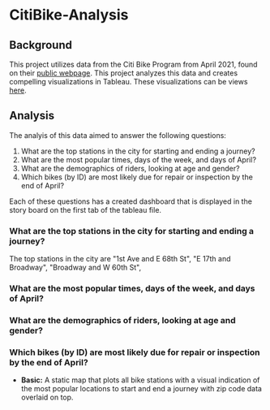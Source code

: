 # CitiBike-Analysis


## Background

This project utilizes data from the Citi Bike Program from April 2021, found on their [public webpage](https://www.citibikenyc.com/system-data). This project analyzes this data and creates compelling visualizations in Tableau. These visualizations can be views [here](CitiBikeAnalysis.twbx).

## Analysis
The analyis of this data aimed to answer the following questions:
1. What are the top stations in the city for starting and ending a journey?
2. What are the most popular times, days of the week, and days of April?
3. What are the demographics of riders, looking at age and gender?
4. Which bikes (by ID) are most likely due for repair or inspection by the end of April?

Each of these questions has a created dashboard that is displayed in the story board on the first tab of the tableau file.

### What are the top stations in the city for starting and ending a journey?
The top stations in the city are "1st Ave and E 68th St", "E 17th and Broadway", "Broadway and W 60th St", 

### What are the most popular times, days of the week, and days of April?


### What are the demographics of riders, looking at age and gender?


### Which bikes (by ID) are most likely due for repair or inspection by the end of April?



* **Basic:** A static map that plots all bike stations with a visual indication of the most popular locations to start and end a journey with zip code data overlaid on top.

